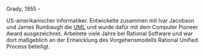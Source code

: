 Grady, 1955 - 

US-amerikanischer Informatiker. Entwickelte zusammen mit Ivar Jacobson und James Rumbaugh die [UML](UML.md) und wurde dafür mit dem Computer Pioneer Award ausgezeichnet. Arbeitete viele Jahre bei Rational Software und war dort maßgeblich an der Entwicklung des Vorgehensmodells  Rational Unified Process beteiligt.
